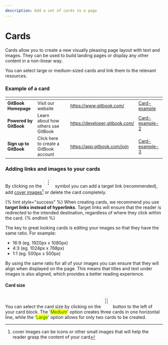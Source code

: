 ```yaml
---
description: Add a set of cards to a page
---
```


# Cards

Cards allow you to create a new visually pleasing page layout with text and images. They can be used to build landing pages or display any other content in a non-linear way.

You can select large or medium-sized cards and link them to the relevant resources.

### Example of a card

<table data-view="cards"><thead><tr><th></th><th></th><th></th><th data-hidden data-card-target data-type="content-ref"></th><th data-hidden data-card-cover data-type="files"></th></tr></thead><tbody><tr><td><strong>GitBook Homepage</strong></td><td>Visit our website</td><td></td><td><a href="https://www.gitbook.com/">https://www.gitbook.com/</a></td><td><a href="../../.gitbook/assets/Card-example">Card-example</a></td></tr><tr><td><strong>Powered by GitBook</strong></td><td>Learn about how others use GitBook</td><td></td><td><a href="https://developer.gitbook.com/">https://developer.gitbook.com/</a></td><td><a href="../../.gitbook/assets/Card-example-2">Card-example-2</a></td></tr><tr><td><strong>Sign up to GitBook</strong></td><td>Click here to create a GitBook account</td><td></td><td><a href="https://app.gitbook.com/join">https://app.gitbook.com/join</a></td><td><a href="../../.gitbook/assets/Card-example-3">Card-example-3</a></td></tr></tbody></table>

### Adding links and images to your cards

By clicking on the <img src="../../.gitbook/assets/icon_add_card_options.png" alt="Context menu" data-size="line"> symbol you can add a target link (recommended), add [cover images](#user-content-fn-1)[^1] or delete the card completely.

{% hint style="success" %}
When creating cards, we recommend you use **target links instead of hyperlinks**. Target links will ensure that the reader is redirected to the intended destination, regardless of where they click within the card.
{% endhint %}

The key to great looking cards is editing your images so that they have the same ratio. For example:

* 16:9 (eg. 1920px x 1080px)
* 4:3 (eg. 1024px x 768px)
* 1:1 (eg. 500px x 500px)

By using the same ratio for all of your images you can ensure that they will align when displayed on the page. This means that titles and text under images is also aligned, which provides a better reading experience.

#### Card size

You can select the card size by clicking on the<img src="../../.gitbook/assets/options_icon" alt="Context menu" data-size="line">button to the left of your card block. The '<mark style="color:green;">Medium</mark>' option creates three cards in one horizontal line, while the '<mark style="color:green;">Large</mark>' option allows for only two cards to be created.

[^1]: cover images can be icons or other small images that will help the reader grasp the content of your card
